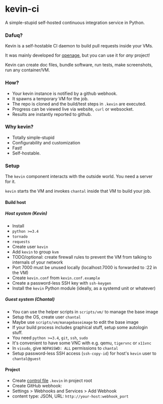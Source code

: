 # kevin-ci

A simple-stupid self-hosted continuous integration service in Python.


### Dafuq?

Kevin is a self-hostable CI daemon to build pull requests inside your VMs.


It was mainly developed for [openage](http://openage.sft.mx/),
but you can use it for _any_ project!

Kevin can create doc files, bundle software, run tests, make screenshots,
run any container/VM.


### How?

* Your kevin instance is notified by a github webhook.
* It spawns a temporary VM for the job.
* The repo is cloned and the build/test steps in `.kevin` are executed.
* Progress can be viewed live via website, `curl` or websocket.
* Results are instantly reported to github.


### Why kevin?

* Totally simple-stupid
* Configurability and customization
* Fast!
* Self-hostable.


### Setup

The `kevin` component interacts with the outside world.
You need a server for it.

`kevin` starts the VM and invokes `chantal` inside that VM to build your job.


#### Build host

##### Host system (Kevin)

 - Install
  - `python >=3.4`
  - `tornado`
  - `requests`
 - Create user `kevin`
 - Add `kevin` to group `kvm`
 - TODO/optional: create firewall rules to prevent the VM from talking to internals of your network
 - Port 7000 must be unused locally (localhost:7000 is forwarded to :22 in the VM)
 - Create `kevin.conf` from `kevin.conf.example`
 - Create a password-less SSH key with `ssh-keygen`
 - Install the `kevin` Python module (ideally, as a systemd unit or whatever)

##### Guest system (Chantal)

 - You can use the helper scripts in `scripts/vm/` to manage the base image
 - Setup the OS, create user `chantal`
 - Maybe use `scripts/vm/managebaseimage` to edit the base image
 - If your build process includes graphical stuff, setup some autologin stuff.
 - You need `python >=3.4`, `git`, `ssh`, `sudo`
 - It's convenient to have some VNC with e.g. qemu, `tigervnc` or `x11vnc`
 - In `visudo`, give `NOPASSWD: ALL` permissions to `chantal`
 - Setup password-less SSH access (`ssh-copy-id`) for host's `kevin` user to `chantal@guest`


#### Project

 - Create [control file](dist/controlfile.example) `.kevin` in project root
 - Create GitHub webhook:
  - Settings > Webhooks and Services > Add Webhook
  - content type: JSON, URL: `http://your-host:webhook_port`
